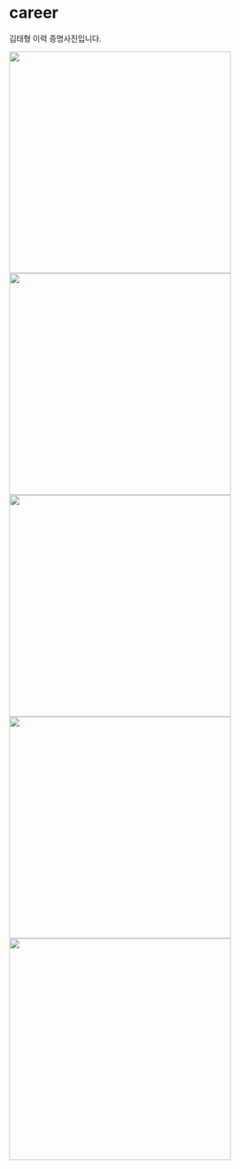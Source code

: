 # career

김태형 이력 증명사진입니다.

 <img src="https://github.com/kim6419/career/blob/master/%EB%B6%80%EC%82%B0%20%EB%93%9C%EB%A1%A0%20%EC%8B%AC%ED%8F%AC%EC%A7%80%EC%9B%80_%EC%A0%9C%EC%8A%A4%EC%B3%90%EC%BB%A8%ED%8A%B8%EB%A1%A4_%EB%8C%80%EC%83%81.jpg"  width="400" height="400">
 <img src="https://github.com/kim6419/career/blob/master/%EB%B6%80%EC%82%B0%20%EB%93%9C%EB%A1%A0%20%EC%8B%AC%ED%8F%AC%EC%A7%80%EC%9B%80_%EB%93%9C%EB%A1%A0%20%ED%85%8C%EC%8A%A4%ED%8A%B8%20%EB%B0%B0%EB%93%9C.jpg"  width="400" height="400">
 <img src="https://github.com/kim6419/career/blob/master/%EC%96%B8%ED%83%9D%ED%8A%B8%20%EC%B0%BD%EC%9D%98%EB%8C%80%EC%B2%A9_4%EC%A1%B1%EB%B3%B4%ED%96%89%EB%A1%9C%EB%B4%87_%EA%B8%B0%EC%97%85%EC%B2%B4%EC%83%81.jpg"  width="400" height="400">
  <img src="https://github.com/kim6419/career/blob/master/%EC%96%B8%ED%83%9D%ED%8A%B8%20%EC%B0%BD%EC%9D%98%EB%8C%80%EC%B2%A9_%EB%93%9C%EB%A1%A0%ED%85%8C%EC%8A%A4%ED%8A%B8%EB%B0%B0%EB%93%9C_%EC%9E%A5%EB%A0%A4%EC%83%81.jpg"  width="400" height="400">
 <img src="https://github.com/kim6419/career/blob/master/%EB%B6%80%EC%82%B0%20%EB%93%9C%EB%A1%A0%20%EC%8B%AC%ED%8F%AC%EC%A7%80%EC%9B%80_%EB%93%9C%EB%A1%A0%20%ED%85%8C%EC%8A%A4%ED%8A%B8%20%EB%B0%B0%EB%93%9C.jpg"  width="400" height="400">



